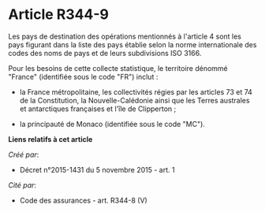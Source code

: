 # Article R344-9

Les pays de destination des opérations mentionnés à l'article 4 sont les pays figurant dans la liste des pays établie selon
la norme internationale des codes des noms de pays et de leurs subdivisions ISO 3166. 

Pour les besoins de cette collecte statistique, le territoire dénommé "France" (identifiée sous le code "FR") inclut : 

- la France métropolitaine, les collectivités régies par les articles 73 et 74 de la Constitution, la Nouvelle-Calédonie
ainsi que les Terres australes et antarctiques françaises et l'île de Clipperton ; 

- la principauté de Monaco (identifiée sous le code "MC").

**Liens relatifs à cet article**

_Créé par_:

  - Décret n°2015-1431 du 5 novembre 2015 - art. 1

_Cité par_:

  - Code des assurances - art. R344-8 (V)
